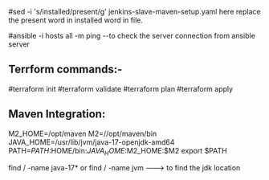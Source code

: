 #sed -i 's/installed/present/g' jenkins-slave-maven-setup.yaml
here replace the present word in installed word in file.

#ansible -i hosts all -m ping --to check the server connection from ansible server

Terrform commands:-
-----------------
#terraform init
#terraform validate
#terraform plan
#terraform apply

Maven Integration:
-----------------
M2_HOME=/opt/maven
M2=//opt/maven/bin
JAVA_HOME=/usr/lib/jvm/java-17-openjdk-amd64
PATH=$PATH:$HOME/bin:$JAVA_HOME:$M2_HOME:$M2
export $PATH


find / -name java-17*
or find / -name jvm ---> to find the jdk location
